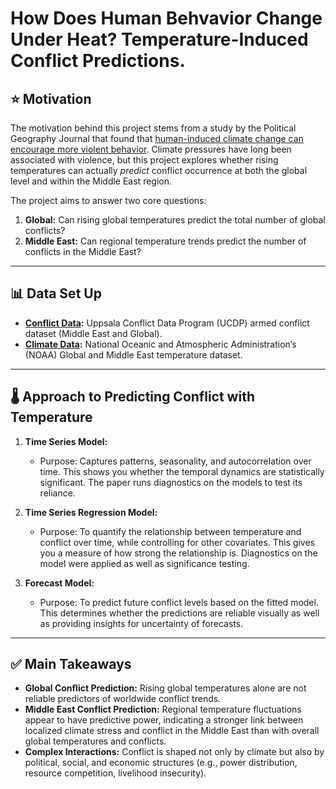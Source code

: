 # How Does Human Behvavior Change Under Heat? Temperature-Induced Conflict Predictions.

## ⭐ Motivation
The motivation behind this project stems from a study by the Political Geography Journal that found that <a href="https://www.clisec.uni-hamburg.de/en/pdf/data/nordas-gleditsch-2007-climate-change-and-conflict.pdf" target="_blank">human-induced climate change can encourage more violent behavior</a>. Climate pressures have long been associated with violence, but this project explores whether rising temperatures can actually *predict* conflict occurrence at both the global level and within the Middle East region.  

The project aims to answer two core questions:  
1. **Global:** Can rising global temperatures predict the total number of global conflicts?  
2. **Middle East:** Can regional temperature trends predict the number of conflicts in the Middle East?  

---

## 📊 Data Set Up
- **<a href="https://ucdp.uu.se/downloads/" target="_blank">Conflict Data</a>:** Uppsala Conflict Data Program (UCDP) armed conflict dataset (Middle East and Global).
- **<a href="https://www.ncei.noaa.gov/cdo-web/datasets" target="_blank">Climate Data</a>:** National Oceanic and Atmospheric Administration’s (NOAA) Global and Middle East temperature dataset.  

---

## 🌡️ Approach to Predicting Conflict with Temperature
1. **Time Series Model:**
   - Purpose: Captures patterns, seasonality, and autocorrelation over time. This shows you whether the temporal dynamics are statistically significant. The paper runs diagnostics on the models to test its reliance.

2. **Time Series Regression Model:**  
   - Purpose: To quantify the relationship between temperature and conflict over time, while controlling for other covariates. This gives you a measure of how strong the relationship is. Diagnostics on the model were applied as well as significance testing.
  
3. **Forecast Model:**  
   - Purpose: To predict future conflict levels based on the fitted model. This determines whether the predictions are reliable visually as well as providing insights for uncertainty of forecasts.

---

## ✅ Main Takeaways
- **Global Conflict Prediction:** Rising global temperatures alone are not reliable predictors of worldwide conflict trends.  
- **Middle East Conflict Prediction:** Regional temperature fluctuations appear to have predictive power, indicating a stronger link between localized climate stress and conflict in the Middle East than with overall global temperatures and conflicts.  
- **Complex Interactions:** Conflict is shaped not only by climate but also by political, social, and economic structures (e.g., power distribution, resource competition, livelihood insecurity).   

